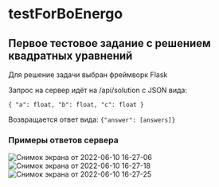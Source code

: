 # testForBoEnergo
## Первое тестовое задание с решением квадратных уравнений
Для решение задачи выбран фреймворк Flask

Запрос на сервер идёт на /api/solution с JSON вида:

`{
  "a": float,
  "b": float,
  "c": float
}`

Возвращается ответ вида:
`{"answer": [answers]}`

### Примеры ответов сервера
![Снимок экрана от 2022-06-10 16-27-06](https://user-images.githubusercontent.com/99428739/173075790-8614d290-f878-40bc-831e-0a2bf0eaed9c.png)
![Снимок экрана от 2022-06-10 16-27-18](https://user-images.githubusercontent.com/99428739/173075804-f104ffa7-ed74-424a-ba34-18e09ffeeeae.png)
![Снимок экрана от 2022-06-10 16-27-25](https://user-images.githubusercontent.com/99428739/173075807-5096ac5a-4926-4d97-b198-4d314fd2b3d0.png)

